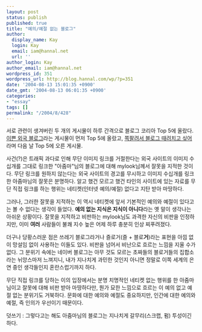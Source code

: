 ```yaml
---
layout: post
status: publish
published: true
title: "예의/예절 없는 블로그"
author:
  display_name: Kay
  login: Kay
  email: iam@hannal.net
  url: ''
author_login: Kay
author_email: iam@hannal.net
wordpress_id: 351
wordpress_url: http://blog.hannal.com/wp/?p=351
date: '2004-08-13 15:01:35 +0900'
date_gmt: '2004-08-13 06:01:35 +0900'
categories:
- "essay"
tags: []
permalink: "/2004/8/428"
---
```

<p>서로 관련이 생겨버린 두 개의 게시물이 하루 간격으로 블로그 코리아 Top 5에 올랐다. <a href="http://blog.naver.com/sungil712/20004791109" target="_blank">이쁜 외국 블로그</a>라는 게시물이 먼저 Top 5에 올랐고, <a href="http://mylook.org/archives/2004/08/12_05:03PM.html" target="_blank">쪽팔려서 블로그 때려치고 싶어</a>라며 다음 날 Top 5에 오른 게시물.</p>
<p>사건(?)은 트래픽 과다로 인해 무단 이미지 링크를 거절한다는 외국 사이트의 이미지 수십개를 그대로 링크한 "아줌마"님의 블로그에 대해 mylook님께서 잘못을 지적한 것이다. 무단 링크를 원하지 않는다는 외국 사이트의 경고를 무시하고 이미지 수십개를 링크한 아줌마님의 잘못은 분명하다. 알고 했건 모르고 했건 타인의 사이트에 있는 자료를 무단 직접 링크를 하는 행위는 네티켓(인터넷 예의/예절) 없다고 지탄 받아 마땅하다.</p>
<p>그러나, 그러한 잘못을 지적하는 이 역시 네티켓에 앞서 기본적인 예의와 예절이 있다고는 볼 수 없다는 생각이 들었다. <b>예의 없는 지식은 지식이 아니다</b>라는 옛 말이 생각나는 아쉬운 상황이다. 잘못을 지적하고 비판하는 mylook님도 과격한 자신의 비판을 인정하지만, 이미 <b>여러</b> 사람들이 불쾌 지수 높은 어제 하루 충분히 인상 찌푸려졌다.</p>
<p>더구나 당황스러운 점은 쓰레기 블로그라거나 즐로거(즐 + 블로<b>거</b>)라는 표현을 아낌 없이 망설임 없이 사용하는 이들도 있다. 비판을 넘어서 비난으로 흐르는 느낌을 지울 수가 없다. 그 분위기 속에는 네이버 블로그는 아무 것도 모르는 초짜들의 블로거들의 집합소라는 뉘앙스마저 느껴지니, 내가 지나치게 과민한 것인지 아니면 정말로 이쪽 세계의 은연 중인 생각들인지 혼란스럽기까지 하다.</p>
<p>무단 직접 링크를 당하는 이의 입장에서는 분명 치명적인 네티켓 없는 행위를 한 아줌마님이고 잘못에 대해 비판 받아 마땅하다만, 뭔가 묘한 느낌으로 흐르는 이 예의 없고 예절 없는 분위기도 거북하다. 문화에 대한 예의와 예절도 중요하지만, 인간에 대한 예의와 예절, 즉 인의가 우선이기 때문이다.</p>
<p>덧쓰기 : 그렇다고는 해도 아줌마님의 블로그는 지나치게 갈무리(스크랩, 펌) 투성이긴 하다.</p>
